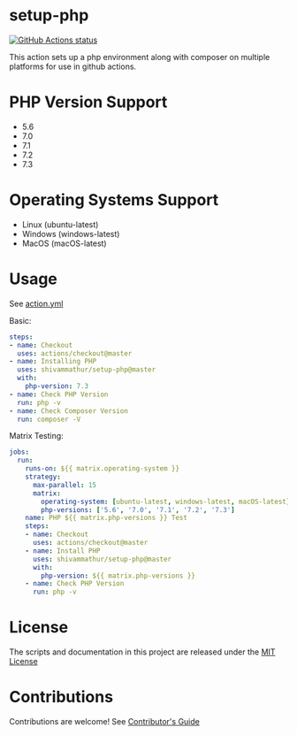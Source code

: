 # setup-php

<p align="left">
  <a href="https://github.com/shivammathur/setup-php"><img alt="GitHub Actions status" src="https://github.com/shivammathur/setup-php/workflows/Main%20workflow/badge.svg"></a>
</p>

This action sets up a php environment along with composer on multiple platforms for use in github actions.

# PHP Version Support
- 5.6
- 7.0
- 7.1
- 7.2
- 7.3

# Operating Systems Support
- Linux (ubuntu-latest)
- Windows (windows-latest)
- MacOS (macOS-latest)

# Usage

See [action.yml](action.yml)

Basic:
```yaml
steps:
- name: Checkout
  uses: actions/checkout@master
- name: Installing PHP
  uses: shivammathur/setup-php@master
  with:
    php-version: 7.3
- name: Check PHP Version
  run: php -v
- name: Check Composer Version
  run: composer -V
```

Matrix Testing:
```yaml
jobs:
  run:    
    runs-on: ${{ matrix.operating-system }}
    strategy:
      max-parallel: 15
      matrix:
        operating-system: [ubuntu-latest, windows-latest, macOS-latest]
        php-versions: ['5.6', '7.0', '7.1', '7.2', '7.3']
    name: PHP ${{ matrix.php-versions }} Test
    steps:
    - name: Checkout
      uses: actions/checkout@master
    - name: Install PHP
      uses: shivammathur/setup-php@master
      with:
        php-version: ${{ matrix.php-versions }}
    - name: Check PHP Version
      run: php -v

```

# License

The scripts and documentation in this project are released under the [MIT License](LICENSE)

# Contributions

Contributions are welcome!  See [Contributor's Guide](docs/contributors.md)